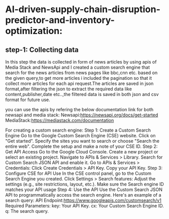 # AI-driven-supply-chain-disruption-predictor-and-inventory-optimization:

## step-1: Collecting data
In this step the data is collected in form of news articles by using apis of Media Stack and NewsApi and I created a custom search engine that search for the news articles from news pages like bbc,cnn etc. based on the given query,to get more articles i included the pagination so that it collect more articles for each api request.The articles are saved in json format,after filtering the json to extract the required data like content,publisher,date etc..,the filtered data is saved in both json and csv format for future use.

you can use the apis by refering the below documentation link for both newsapi and media stack:
Newsapi:https://newsapi.org/docs/get-started
MediaStack:https://mediastack.com/documentation

For creating a custom search engine:
  Step 1: Create a Custom Search Engine
    Go to the Google Custom Search Engine (CSE) website.
    Click on "Get started".
    Specify the sites you want to search or choose "Search the entire web".
    Complete the setup and make a note of your CSE ID.
  Step 2: Get API Access
    Go to the Google Cloud Console.
    Create a new project or select an existing project.
    Navigate to APIs & Services > Library.
    Search for Custom Search JSON API and enable it.
    Go to APIs & Services > Credentials:
    Click Create Credentials > API Key.
    Copy your API Key.
  Step 3: Configure CSE for API Use
    In the CSE control panel, go to the Custom Search Engine you created.
    Click Settings > Search features:
    Adjust the settings (e.g., site restrictions, layout, etc.).
    Make sure the Search engine ID matches your API usage
  Step 4: Use the API
    Use the Custom Search JSON API to programmatically access the search engine. Here's an example of a search query:
    API Endpoint:https://www.googleapis.com/customsearch/v1
    Required Parameters:
        key: Your API Key.
        cx: Your Custom Search Engine ID.
        q: The search query.



